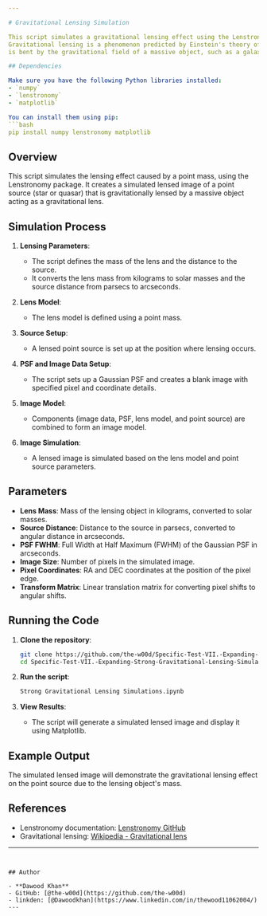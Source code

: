 ```yaml
---

# Gravitational Lensing Simulation

This script simulates a gravitational lensing effect using the Lenstronomy package. 
Gravitational lensing is a phenomenon predicted by Einstein's theory of General Relativity where light from a distant source 
is bent by the gravitational field of a massive object, such as a galaxy or a cluster of galaxies.

## Dependencies

Make sure you have the following Python libraries installed:
- `numpy`
- `lenstronomy`
- `matplotlib`

You can install them using pip:
```bash
pip install numpy lenstronomy matplotlib
```

## Overview

This script simulates the lensing effect caused by a point mass, using the Lenstronomy package.
It creates a simulated lensed image of a point source (star or quasar) that is gravitationally lensed by a massive object acting as a gravitational lens.

## Simulation Process

1. **Lensing Parameters**:
   - The script defines the mass of the lens and the distance to the source.
   - It converts the lens mass from kilograms to solar masses and the source distance from parsecs to arcseconds.

2. **Lens Model**:
   - The lens model is defined using a point mass.

3. **Source Setup**:
   - A lensed point source is set up at the position where lensing occurs.

4. **PSF and Image Data Setup**:
   - The script sets up a Gaussian PSF and creates a blank image with specified pixel and coordinate details.

5. **Image Model**:
   - Components (image data, PSF, lens model, and point source) are combined to form an image model.

6. **Image Simulation**:
   - A lensed image is simulated based on the lens model and point source parameters.

## Parameters

- **Lens Mass**: Mass of the lensing object in kilograms, converted to solar masses.
- **Source Distance**: Distance to the source in parsecs, converted to angular distance in arcseconds.
- **PSF FWHM**: Full Width at Half Maximum (FWHM) of the Gaussian PSF in arcseconds.
- **Image Size**: Number of pixels in the simulated image.
- **Pixel Coordinates**: RA and DEC coordinates at the position of the pixel edge.
- **Transform Matrix**: Linear translation matrix for converting pixel shifts to angular shifts.

## Running the Code

1. **Clone the repository**:
   ```bash
   git clone https://github.com/the-w00d/Specific-Test-VII.-Expanding-Strong-Gravitational-Lensing-Simulations.git
   cd Specific-Test-VII.-Expanding-Strong-Gravitational-Lensing-Simulations-main
   ```

2. **Run the script**:
   ```bash
   Strong Gravitational Lensing Simulations.ipynb
   ```

3. **View Results**:
   - The script will generate a simulated lensed image and display it using Matplotlib.

## Example Output

The simulated lensed image will demonstrate the gravitational lensing effect on the point source due to the lensing object's mass.

## References

- Lenstronomy documentation: [Lenstronomy GitHub](https://github.com/sibirrer/lenstronomy)
- Gravitational lensing: [Wikipedia - Gravitational lens](https://en.wikipedia.org/wiki/Gravitational_lens)

---
```


## Author

- **Dawood Khan**
- GitHub: [@the-w00d](https://github.com/the-w00d)
- linkden: [@Dawoodkhan](https://www.linkedin.com/in/thewood11062004/)
---
